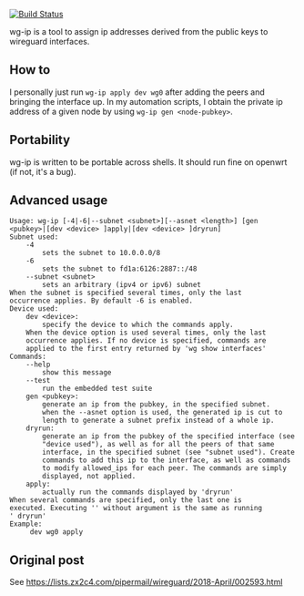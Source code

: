 [![Build Status](https://travis-ci.org/chmduquesne/wg-ip.svg?branch=master)](https://travis-ci.org/chmduquesne/wg-ip)

wg-ip is a tool to assign ip addresses derived from the public keys to
wireguard interfaces.

How to
------

I personally just run `wg-ip apply dev wg0` after adding the peers and
bringing the interface up. In my automation scripts, I obtain the private
ip address of a given node by using `wg-ip gen <node-pubkey>`.

Portability
-----------

wg-ip is written to be portable across shells. It should run fine on
openwrt (if not, it's a bug).

Advanced usage
--------------

    Usage: wg-ip [-4|-6|--subnet <subnet>][--asnet <length>] [gen <pubkey>|[dev <device> ]apply|[dev <device> ]dryrun]
    Subnet used:
        -4
            sets the subnet to 10.0.0.0/8
        -6
            sets the subnet to fd1a:6126:2887::/48
        --subnet <subnet>
            sets an arbitrary (ipv4 or ipv6) subnet
    When the subnet is specified several times, only the last
    occurrence applies. By default -6 is enabled.
    Device used:
        dev <device>:
            specify the device to which the commands apply.
        When the device option is used several times, only the last
        occurrence applies. If no device is specified, commands are
        applied to the first entry returned by 'wg show interfaces'
    Commands:
        --help
            show this message
        --test
            run the embedded test suite
        gen <pubkey>:
            generate an ip from the pubkey, in the specified subnet.
            when the --asnet option is used, the generated ip is cut to
            length to generate a subnet prefix instead of a whole ip.
        dryrun:
            generate an ip from the pubkey of the specified interface (see
            "device used"), as well as for all the peers of that same
            interface, in the specified subnet (see "subnet used"). Create
            commands to add this ip to the interface, as well as commands
            to modify allowed_ips for each peer. The commands are simply
            displayed, not applied.
        apply:
            actually run the commands displayed by 'dryrun'
    When several commands are specified, only the last one is
    executed. Executing '' without argument is the same as running
    ' dryrun'
    Example:
         dev wg0 apply

Original post
-------------

See https://lists.zx2c4.com/pipermail/wireguard/2018-April/002593.html
